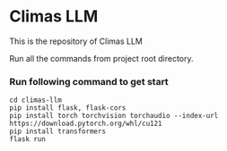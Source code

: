 # Climas LLM

This is the repository of Climas LLM

Run all the commands from project root directory.

### Run following command to get start

```
cd climas-llm
pip install flask, flask-cors
pip install torch torchvision torchaudio --index-url https://download.pytorch.org/whl/cu121
pip install transformers
flask run
```